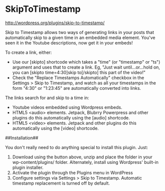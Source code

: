 SkipToTimestamp
===============

http://wordpress.org/plugins/skip-to-timestamp/

Skip to Timestamp allows two ways of generating links in your posts that automatically skip to a given time
in an embedded media element. You've seen it in the Youtube descriptions, now get it in your embeds!

To create a link, either:

* Use our [skipto] shortcode which takes a "time" (or "timestamp" or "ts") argument and uses that to create a link.
Eg, "Just wait until...or...hold on, you can [skipto time=4:30]skip to[/skipto] this part of the video!"
* Check the "Replace Timestamps Automatically" checkbox in the Settings > Skip to Timestamp, and watch as all your
timestamps in the form "4:30" or "1:23:45" are automatically converted into links.

The links search for and skip to a time in:

* Youtube videos embedded using Wordpress embeds.
* HTML5 &lt;audio&gt; elements. Jetpack, Blubrry Powerpress and other plugins do this automatically using the [audio] shortcode.
* HTML5 &lt;video&gt; elements. Jetpack and other plugins do this automatically using the [video] shortcode.

##Installation##

You don't really need to do anything special to install this plugin. Just:

1. Download using the button above, unzip and place the folder in your wp-content/plugins/ folder. Alternately, 
install using Wordpress' built-in plugin installer.
1. Activate the plugin through the Plugins menu in WordPress
1. Configure settings via Settings > Skip to Timestamp. Automatic timestamp replacement is turned off by default.
